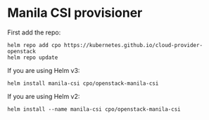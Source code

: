 # Manila CSI provisioner

First add the repo:

    helm repo add cpo https://kubernetes.github.io/cloud-provider-openstack
    helm repo update

If you are using Helm v3:

    helm install manila-csi cpo/openstack-manila-csi

If you are using Helm v2:

    helm install --name manila-csi cpo/openstack-manila-csi
